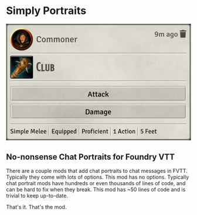 # Simply Portraits

![Screenshot](assets/screenshot.webp)

## No-nonsense Chat Portraits for Foundry VTT

There are a couple mods that add chat portraits to chat messages in FVTT.
Typically they come with lots of options. This mod has no options.
Typically chat portrait mods have hundreds or even thousands of lines of code,
and can be hard to fix when they break. This mod has ~50 lines of code and is
trivial to keep up-to-date.

That's it. That's the mod.
